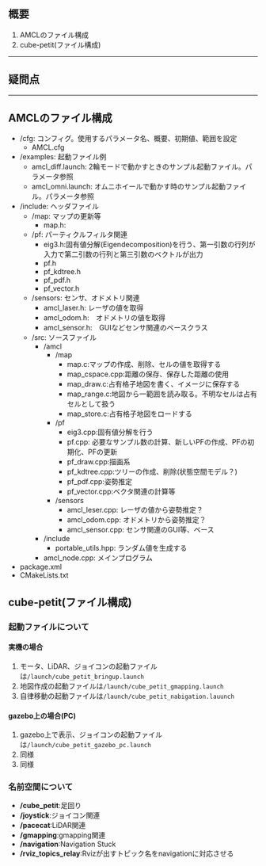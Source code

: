 ## 概要

1. AMCLのファイル構成
2. cube-petit(ファイル構成)

---

## 疑問点


---

## AMCLのファイル構成

- /cfg: コンフィグ。使用するパラメータ名、概要、初期値、範囲を設定
    - AMCL.cfg
- /examples: 起動ファイル例
    - amcl_diff.launch: 2輪モードで動かすときのサンプル起動ファイル。パラメータ参照
    - amcl_omni.launch: オムニホイールで動かす時のサンプル起動ファイル。パラメータ参照
- /include: ヘッダファイル
    - /map: マップの更新等
        - map.h:
    - /pf: パーティクルフィルタ関連
        - eig3.h:固有値分解(Eigendecomposition)を行う、第一引数の行列が入力で第二引数の行列と第三引数のベクトルが出力
        - pf.h
        - pf_kdtree.h
        - pf_pdf.h
        - pf_vector.h
    - /sensors: センサ、オドメトリ関連
        - amcl_laser.h: レーザの値を取得
        - amcl_odom.h:　オドメトリの値を取得
        - amcl_sensor.h:　GUIなどセンサ関連のベースクラス
    - /src: ソースファイル
        - /amcl
            - /map
                - map.c:マップの作成、削除、セルの値を取得する
                - map_cspace.cpp:距離の保存、保存した距離の使用
                - map_draw.c:占有格子地図を書く、イメージに保存する
                - map_range.c:地図から一範囲を読み取る。不明なセルは占有セルとして扱う
                - map_store.c:占有格子地図をロードする
            - /pf
                - eig3.cpp:固有値分解を行う
                - pf.cpp: 必要なサンプル数の計算、新しいPFの作成、PFの初期化、PFの更新
                - pf_draw.cpp:描画系
                - pf_kdtree.cpp:ツリーの作成、削除(状態空間モデル？)
                - pf_pdf.cpp:姿勢推定
                - pf_vector.cpp:ベクタ関連の計算等
            - /sensors
                - amcl_leser.cpp: レーザの値から姿勢推定？
                - amcl_odom.cpp: オドメトリから姿勢推定？
                - amcl_sensor.cpp: センサ関連のGUI等、ベース
        - /include
            - portable_utils.hpp: ランダム値を生成する
        - amcl_node.cpp: メインプログラム
- package.xml
- CMakeLists.txt

## cube-petit(ファイル構成)

### 起動ファイルについて

#### 実機の場合

1. モータ、LiDAR、ジョイコンの起動ファイルは```/launch/cube_petit_bringup.launch```
2. 地図作成の起動ファイルは```/launch/cube_petit_gmapping.launch```
3. 自律移動の起動ファイルは```/launch/cube_petit_nabigation.lauunch```

#### gazebo上の場合(PC)

1. gazebo上で表示、ジョイコンの起動ファイルは```/launch/cube_petit_gazebo_pc.launch```
2. 同様
3. 同様

### 名前空間について

* **/cube_petit**:足回り
* **/joystick**:ジョイコン関連
* **/pacecat**:LiDAR関連
* **/gmapping**:gmapping関連
* **/navigation**:Navigation Stuck
* **/rviz_topics_relay**:Rvizが出すトピック名をnavigationに対応させる

